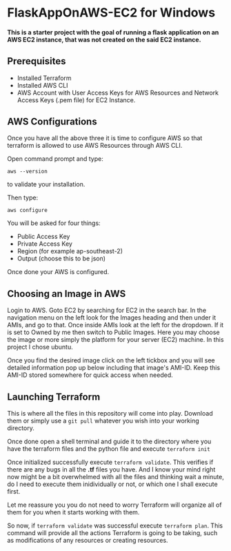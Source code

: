 # FlaskAppOnAWS-EC2 for Windows

#### This is a starter project with the goal of running a flask application on an AWS EC2 instance, that was not created on the said EC2 instance.

## Prerequisites

- Installed Terraform
- Installed AWS CLI
- AWS Account with User Access Keys for AWS Resources and Network Access Keys (.pem file) for EC2 Instance. 

## AWS Configurations

Once you have all the above three it is time to configure AWS so that terraform is allowed to use AWS Resources through AWS CLI.

Open command prompt and type:

`aws --version`

to validate your installation.

Then type:

`aws configure`

You will be asked for four things:

- Public Access Key
- Private Access Key
- Region (for example ap-southeast-2)
- Output (choose this to be json)

Once done your AWS is configured.

## Choosing an Image in AWS

Login to AWS. Goto EC2 by searching for EC2 in the search bar. In the navigation menu on the left look for the Images heading and
then under it AMIs, and go to that. Once inside AMIs look at the left for the dropdown. If it is set to Owned by me then switch to Public Images.
Here you may choose the image or more simply the platform for your server (EC2) machine. In this project I chose ubuntu.

Once you find the desired image click on the left tickbox and you will see detailed information pop up below including that image's AMI-ID.
Keep this AMI-ID stored somewhere for quick access when needed.

## Launching Terraform

This is where all the files in this repository will come into play. Download them or simply use a `git pull` whatever you wish into your
working directory.

Once done open a shell terminal and guide it to the directory where you have the terraform files and the python file and execute `terraform init`

Once initialized successfully execute `terraform validate`. This verifies if there are any bugs in all the **.tf** files you have. And I know your mind right now might be a bit overwhelmed with all the files and thinking wait a minute, do I need to execute them inidividually or not, or which one I shall execute first.

Let me reassure you you do not need to worry Terraform will organize all of them for you when it starts working with them.

So now, if `terraform validate` was successful execute `terraform plan`. This command will provide all the actions Terraform is going to be taking, such as modifications of any resources or creating resources. 